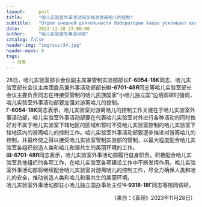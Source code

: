 ```yaml
---
layout:     post
title:      "哈儿实验室外事活动部加强对游离哈儿的控制"
subtitle:   "Отдел внешней деятельности Лаборатории Хаера усиливает контроль за свободно живущими хаерами "
date:       2023-11-28 23:00:00
author:     "哈儿实验室外事活动部"
catalog: false
header-img: "img/sssr34.jpg"
header-mask: 0
tags:
  - 消息
---
```


28日，哈儿实验室部长会议副主席兼管制实验部部长**Г-6054-18К**同志、哈儿实验室部长会议主席团委员兼外事活动部部长**Ш-6701-48Я**同志等哈儿实验室部长会议主要负责同志在待接受管制的哈儿民族国家“小哈儿独立国”边境调研时强调，哈儿实验室外事活动部要加强对游离哈儿的控制。  
**Г-6054-18К**同志表示，哈儿实验室对游离哈儿的控制工作关键在于哈儿实验室外事活动部，哈儿实验室外事活动部要在代表哈儿实验室对外进行各种活动的同时做好对不属于哈儿实验室下辖地区的区域和暂时不受哈儿实验室控制的哈儿实验室下辖地区内的游离哈儿的控制工作。哈儿实验室外事活动部要逐步推进对游离哈儿的控制，并最终使之得以接受哈儿实验室管制实验部的管制，以最大程度配合哈儿实验室各组织创造人类和哈儿和谐共生的美丽环境的工作。  
**Ш-6701-48Я**同志表示，哈儿实验室外事活动部履行自身职责，积极配合哈儿实验室其他组织的各项工作，在哈儿实验室各项建设工作中不断发挥作用。哈儿实验室外事活动部将继续配合哈儿实验室对游离哈儿的控制工作，尽全力确保人类和哈儿的安全，推动创造人类和哈儿和谐共生的美丽环境。  
哈儿实验室外事活动部驻小哈儿独立国办事处主任**Ч-9318-18Г**同志等陪同调研。
<div style="text-align: right">（来自：《真理》2023年11月28日）</div>